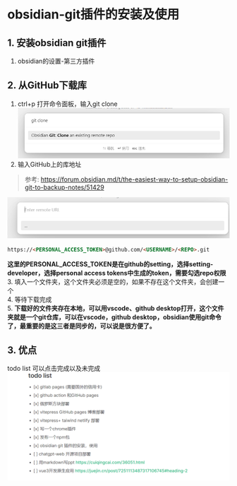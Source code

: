 # obsidian-git插件的安装及使用
## 1. 安装obsidian git插件
1. obsidian的设置-第三方插件
## 2. 从GitHub下载库
1. ctrl+p 打开命令面板，输入git clone
![](./images/1-git-clone.png)
2. 输入GitHub上的库地址  
>参考: https://forum.obsidian.md/t/the-easiest-way-to-setup-obsidian-git-to-backup-notes/51429

![](./images/2-填写url.png)
```html
https://<PERSONAL_ACCESS_TOKEN>@github.com/<USERNAME>/<REPO>.git 
```
**这里的PERSONAL_ACCESS_TOKEN是在github的setting，选择setting-developer，选择personal access tokens中生成的token，需要勾选repo权限**  
3. 填入一个文件夹，这个文件夹必须是空的，如果不存在这个文件夹，会创建一个   
4. 等待下载完成    
5. **下载好的文件夹存在本地，可以用vscode、github desktop打开，这个文件夹就是一个git仓库，可以在vscode，github desktop，obsidian使用git命令了，最重要的是这三者是同步的，可以说是很方便了。**  
## 3. 优点 
todo list 可以点击完成以及未完成
![](./images/3-todo-完成.png)
